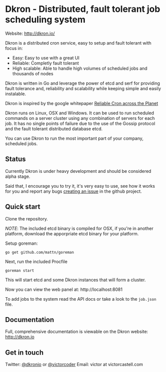 # Dkron - Distributed, fault tolerant job scheduling system

Website: http://dkron.io/

Dkron is a distributed cron service, easy to setup and fault tolerant with focus in:

- Easy: Easy to use with a great UI
- Reliable: Completly fault tolerant
- High scalable: Able to handle high volumes of scheduled jobs and thousands of nodes

Dkron is written in Go and leverage the power of etcd and serf for providing fault tolerance and, reliability and scalability while keeping simple and easily instalable.

Dkron is inspired by the google whitepaper [Reliable Cron across the Planet](https://queue.acm.org/detail.cfm?id=2745840)

Dkron runs on Linux, OSX and Windows. It can be used to run scheduled commands on a server cluster using any combination of servers for each job. It has no single points of failure due to the use of the Gossip protocol and the fault tolerant distributed database etcd.

You can use Dkron to run the most important part of your company, scheduled jobs.

## Status

Currently Dkron is under heavy development and should be considered alpha stage.

Said that, I encourage you to try it, it's very easy to use, see how it works for you and report any bugs [creating an issue](https://github.com/victorcoder/dkron/issues) in the github project.

## Quick start

Clone the repository.

*NOTE*: The included etcd binary is compiled for OSX, if you're in another platform, download the apporpriate etcd binary for your platform.

Setup goreman:

`go get github.com/mattn/goreman`

Next, run the included Procfile

`goreman start`

This will start etcd and some Dkron instances that will form a cluster.

Now you can view the web panel at: http://localhost:8081

To add jobs to the system read the API docs or take a look to the `job.json` file.

## Documentation

Full, comprehensive documentation is viewable on the Dkron website: http://dkron.io

## Get in touch

Twitter: [@dkronio](https://twitter.com/dkronio) or [@victorcoder](https://twitter.com/victorcoder)
Email: victor at victorcastell.com
